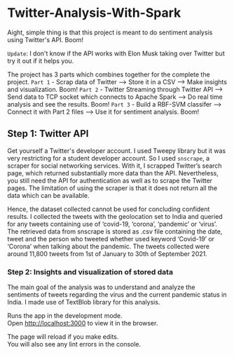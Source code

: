 # Twitter-Analysis-With-Spark

Aight, simple thing is that this project is meant to do sentiment analysis using Twitter's API. Boom!

`Update`: I don't know if the API works with Elon Musk taking over Twitter but try it out if it helps you.

The project has 3 parts which combines together for the complete the project.
`Part 1` - Scrap data of Twitter --> Store it in a CSV --> Make insights and visualization. Boom!
`Part 2` - Twitter Streaming through Twitter API --> Send data to TCP socket which connects to Apache Spark --> Do real time analysis and see the results. Boom!
`Part 3` - Build a RBF-SVM classifer --> Connect it with Part 2 files --> Use it for sentiment analysis. Boom!

## Step 1: Twitter API

Get yourself a Twitter's developer account. I used Tweepy library but it was very restricting for a student developer account.
So I used `snscrape`, a scraper for social networking services. With it, I scrapped Twitter’s search page, which returned substantially more data than the API.
Nevertheless, you still need the API for authentication as well as to scrape the Twitter pages. The limitation of using the scraper is that it does not return all the data which can be available.

Hence, the dataset collected cannot be used for concluding confident results. I collected the tweets with the geolocation set to India and queried for any tweets containing use of ‘covid-19, ‘corona’, ‘pandemic’ or ‘virus’. The retrieved data from snscrape is stored as .csv file containing the date, tweet and the person who tweeted whether used keyword ‘Covid-19’ or ‘Corona’ when talking about the pandemic. The tweets collected were around 11,800 tweets from 1st of January to 30th of September 2021.

### Step 2: Insights and visualization of stored data

The main goal of the analysis was to understand and analyze the sentiments of tweets regarding the virus and the current pandemic status in India.
I made use of TextBlob library for this analysis.

Runs the app in the development mode.<br />
Open [http://localhost:3000](http://localhost:3000) to view it in the browser.

The page will reload if you make edits.<br />
You will also see any lint errors in the console.

